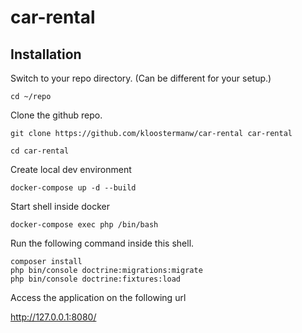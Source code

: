 # car-rental

## Installation
Switch to your repo directory. (Can be different for your setup.)
```
cd ~/repo
```

Clone the github repo.
```
git clone https://github.com/kloostermanw/car-rental car-rental
```

```
cd car-rental
```

Create local dev environment
```
docker-compose up -d --build
```

Start shell inside docker
```
docker-compose exec php /bin/bash
```

Run the following command inside this shell.
```
composer install
php bin/console doctrine:migrations:migrate
php bin/console doctrine:fixtures:load
```

Access the application on the following url

http://127.0.0.1:8080/